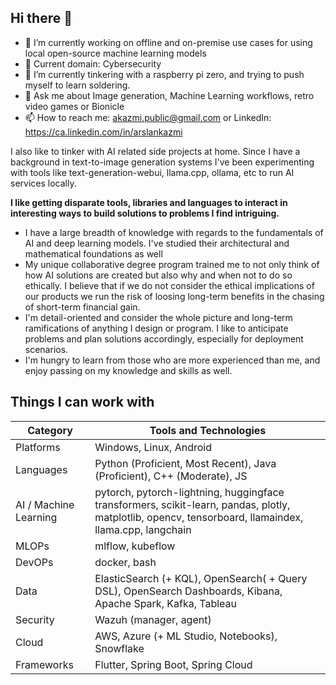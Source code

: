 ## Hi there 👋

- 🔭 I’m currently working on offline and on-premise use cases for using local open-source machine learning models
- 🔭 Current domain: Cybersecurity
- 🌱 I’m currently tinkering with a raspberry pi zero, and trying to push myself to learn soldering.     
- 💬 Ask me about Image generation, Machine Learning workflows, retro video games or Bionicle
- 📫 How to reach me: akazmi.public@gmail.com or LinkedIn: https://ca.linkedin.com/in/arslankazmi


I also like to tinker with AI related side projects at home. Since I have a background in text-to-image generation systems I've been experimenting with tools like text-generation-webui, llama.cpp, ollama, etc to run AI services locally. 

**I like getting disparate tools, libraries and languages to interact in interesting ways to build solutions to problems I find intriguing.**

- I have a large breadth of knowledge with regards to the fundamentals of AI and deep learning models. I've studied their architectural and mathematical foundations as well
- My unique collaborative degree program trained me to not only think of how AI solutions are created but also why and when not to do so ethically. I believe that if we do not consider the ethical implications of our products we run the risk of loosing long-term benefits in the chasing of short-term financial gain.
- I'm detail-oriented and consider the whole picture and long-term ramifications of anything I design or program. I like to anticipate problems and plan solutions accordingly, especially for deployment scenarios.
- I'm hungry to learn from those who are more experienced than me, and enjoy passing on my knowledge and skills as well.

## Things I can work with

| Category | Tools and Technologies |
| --- | --- |
| Platforms | Windows, Linux, Android |
| Languages | Python (Proficient, Most Recent), Java (Proficient), C++ (Moderate), JS |
| AI / Machine Learning | pytorch, pytorch-lightning, huggingface transformers, scikit-learn, pandas, plotly, matplotlib, opencv, tensorboard, llamaindex, llama.cpp, langchain |
| MLOPs | mlflow, kubeflow |
| DevOPs | docker, bash |
| Data | ElasticSearch (+ KQL), OpenSearch( + Query DSL), OpenSearch Dashboards, Kibana, Apache Spark, Kafka, Tableau | 
| Security | Wazuh (manager, agent)|
| Cloud | AWS, Azure (+ ML Studio, Notebooks), Snowflake |
| Frameworks | Flutter, Spring Boot, Spring Cloud |

